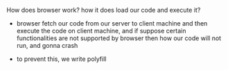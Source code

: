 How does browser work? how it does load our code and execute it?
- browser fetch our code from our server to client machine and then execute the code on client machine, and if suppose certain functionalities are not supported by browser then how our code will not run, and gonna crash

- to prevent this, we write polyfill